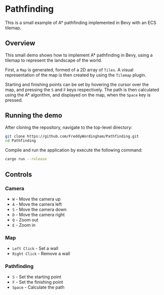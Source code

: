 # Pathfinding

This is a small example of A\* pathfinding implemented in Bevy with an ECS tilemap.

## Overview

This small demo shows how to implement A\* pathfinding in Bevy, using a tilemap to represent the landscape of the world.

First, a `Map` is generated, formed of a 2D array of `Tiles`.
A visual representation of the map is then created by using the `Tilemap` plugin.

Starting and finishing points can be set by hovering the cursor over the map, and pressing the `S` and `F` keys respectively.
The path is then calculated using the A\* algorithm, and displayed on the map, when the `Space` key is pressed.

## Running the demo

After cloning the repository, navigate to the top-level directory:

```bash
git clone https://github.com/FreddyWordingham/Pathfinding.git
cd Pathfinding
```

Compile and run the application by execute the following command:

```bash
cargo run --release
```

## Controls

### Camera

- `W` - Move the camera up
- `A` - Move the camera left
- `S` - Move the camera down
- `D` - Move the camera right
- `Q` - Zoom out
- `E` - Zoom in

### Map

- `Left Click` - Set a wall
- `Right Click` - Remove a wall

### Pathfinding

- `S` - Set the starting point
- `F` - Set the finishing point
- `Space` - Calculate the path
